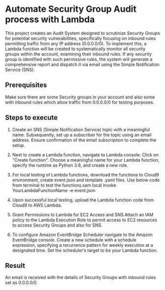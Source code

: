 
# Automate Security Group Audit process with Lambda 

This project creates an Audit System designed to scrutinize Security Groups for potential security vulnerabilities, specifically focusing on inbound rules permitting traffic from any IP address (0.0.0.0/0). To implement this, a Lambda function will be created to systematically monitor all security groups within the account, examining their inbound rules. If any security group is identified with such permissive rules, the system will generate a comprehensive report and dispatch it via email using the Simple Notification Service (SNS).

## Prerequisites

Make sure there are some Security groups in your account and also some with inbound rules which allow traffic from 0.0.0.0/0 for testing purposes.

## Steps to execute

1.	Create an SNS (Simple Notification Service) topic with a meaningful name. Subsequently, set up a subscriber for the topic using an email address. Ensure confirmation of the email subscription to complete the setup.

2.	Next to create a Lambda function,  navigate to Lambda console. Click on "Create function". Choose a meaningful name for your Lambda function, specify the runtime as Python 3.9, and create a new role.

3. For local testing of Lambda functions, download the functions to Cloud9 environment, create event.json and template .yaml files. Use below code from terminal to test the functions.sam local invoke YourLambdaFunctionName -e event.json 

4. Upon successful local testing, upload the Lambda function code from Cloud9 to AWS Lambda.

5.	Grant Permissions to Lambda for EC2 Access and SNS.Attach an IAM policy to the Lambda Execution Role to permit access to EC2 resources to access Security Groups and also for SNS. 

6.	To configure Amazon EventBridge Scheduler navigate to the Amazon EventBridge console.  Create a new schedule with a schedule expression, specifying a recurrence pattern for weekly execution at a designated time. Set the scheduler’s target to be your Lambda function.

## Result

An email is received with the details of Security Groups with inbound rules set as 0.0.0.0/0
